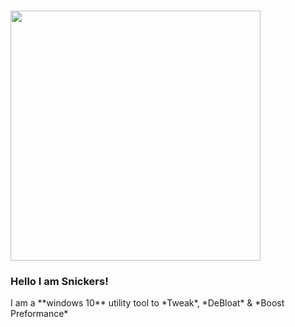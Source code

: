 <h1>
<img src="./README_ASSETS/Snickers_banner.png" width="400">
</h1>
<h3>
Hello I am Snickers!
</h3>
<p>
I am a **windows 10** utility tool to *Tweak*, *DeBloat* & *Boost Preformance*
</p>